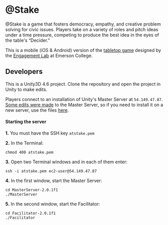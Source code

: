 @Stake
=======

@Stake is a game that fosters democracy, empathy, and creative problem solving for civic issues. Players take on a variety of roles and pitch ideas under a time pressure, competing to produce the best idea in the eyes of the table's “Decider.” 

This is a mobile (iOS & Android) version of the [tabletop game](http://engagementgamelab.org/games/@stake/) designed by the [Engagement Lab](http://elab.emerson.edu/) at Emerson College.

## Developers
This is a Unity3D 4.6 project. Clone the repository and open the project in Unity to make edits.

Players connect to an installation of Unity's Master Server at `54.149.47.87`. [Some edits were made](http://answers.unity3d.com/questions/429957/unity-master-server-ubuntu-build-problem.html) to the Master Server, so if you need to install it on a new server, use the files [here](https://github.com/engagementgamelab/AtStake/tree/master/Server).

#### Starting the server
**1.** You must have the SSH key `atstake.pem`

**2.** In the Terminal: 
```
chmod 400 atstake.pem
```

**3.** Open two Terminal windows and in each of them enter: 
```
ssh -i atstake.pem ec2-user@54.149.47.87
```

**4.** In the first window, start the Master Server: 
```
cd MasterServer-2.0.1f1
./MasterServer
```

**5.** In the second window, start the Facilitator: 
```
cd Facilitator-2.0.1f1
./Facilitator
```